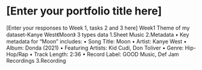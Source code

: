 # \[Enter your portfolio title here\]
\[Enter your responses to Week 1, tasks 2 and 3 here\]
Week1
Theme of my dataset-Kanye West《Moon》
3 types data
1.Sheet Music
2.Metadata
•	Key metadata for “Moon” includes:
	•	Song Title: Moon
	•	Artist: Kanye West
	•	Album: Donda (2021)
	•	Featuring Artists: Kid Cudi, Don Toliver
	•	Genre: Hip-Hop/Rap
	•	Track Length: 2:36
	•	Record Label: GOOD Music, Def Jam Recordings
3.Recording
 
